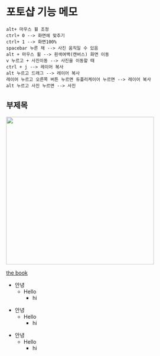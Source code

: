 # 포토샵 기능 메모

```
alt+ 마우스 휠 조정
ctrl+ 0 --> 화면에 맞추기
ctrl+ 1 --> 화면100%
spacebar 누른 채 --> 사진 움직일 수 있음
alt + 마우스 휠 --> 흰색여백(캔버스) 화면 이동 
v 누르고 + 사진이동 --> 사진을 이동할 때
ctrl + j --> 레이어 복사
alt 누르고 드래그 --> 레이어 복사
레이어 누르고 오른쪽 버튼 누르면 듀플리케이어 누르면 --> 레이어 복사
alt 누르고 사진 누르면 --> 사진 
```

## 부제목

<img src="https://yangjungmin.github.io/img/dddddd.png" width="400">
 
 [the book](https://thebook.io/#catid-2)
 
 + 안녕
   + Hello
     + hi
    
* 안녕
  * Hello
     * hi

- 안녕
  - Hello
    - hi
